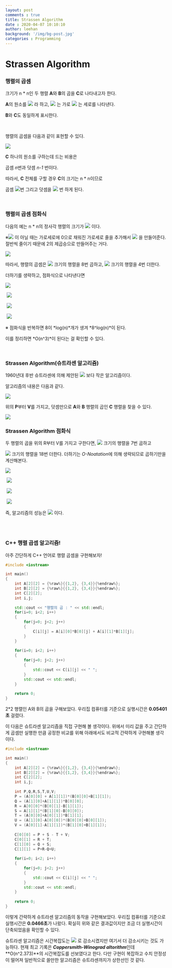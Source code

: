 ```yaml
---
layout: post
comments : true
title: Strassen Algorithm
date : 2020-04-07 10:10:10
author: leehan
background: '/img/bg-post.jpg'
categories : Programming
---
```




# Strassen Algorithm

### 행렬의 곱셈

크기가 n * n인 두 행렬 **A**와 **B**의 곱을 **C**로 나타내고자 한다.

**A**의 원소를 ![](https://dthumb-phinf.pstatic.net/?src=%22https%3A%2F%2Fssl.pstatic.net%2Fimages.se2%2Fsmedit%2F2015%2F10%2F7%2Fifgk9ri3338ptm.jpg%22&type=w2) 라 하고, ![](https://dthumb-phinf.pstatic.net/?src=%22https%3A%2F%2Fssl.pstatic.net%2Fimages.se2%2Fsmedit%2F2015%2F10%2F7%2Fifgkavqe24i89q.jpg%22&type=w2) 는 가로 ![](https://dthumb-phinf.pstatic.net/?src=%22https%3A%2F%2Fssl.pstatic.net%2Fimages.se2%2Fsmedit%2F2015%2F10%2F7%2Fifgkb607pg9oe3.jpg%22&type=w2) 는 세로를 나타낸다.

**B**와 **C**도 동일하게 표시한다.

<br/>

행렬의 곱셈을 다음과 같이 표현할 수 있다.

![](https://dthumb-phinf.pstatic.net/?src=%22https%3A%2F%2Fssl.pstatic.net%2Fimages.se2%2Fsmedit%2F2015%2F10%2F7%2Fifgkdfr2qjsuqs.jpg%22&type=w2) 

**C** 하나의 원소를 구하는데 드는 비용은

곱셈 *n*번과 덧셈 *n-1* 번이다.

따라서, **C** 전체를 구할 경우 **C**의 크기는 n * n이므로

곱셈 ![](https://dthumb-phinf.pstatic.net/?src=%22https%3A%2F%2Fssl.pstatic.net%2Fimages.se2%2Fsmedit%2F2015%2F10%2F7%2Fifgkifggg728op.jpg%22&type=w2)번 그리고 덧셈을 ![](https://dthumb-phinf.pstatic.net/?src=%22https%3A%2F%2Fssl.pstatic.net%2Fimages.se2%2Fsmedit%2F2015%2F10%2F7%2Fifgkizvgb1657n.jpg%22&type=w2) 번 하게 된다.

<br/>

### 행렬의 곱셈 점화식

다음의 예는 n * n의 정사각 행렬의 크기가 ![](https://dthumb-phinf.pstatic.net/?src=%22https%3A%2F%2Fssl.pstatic.net%2Fimages.se2%2Fsmedit%2F2015%2F10%2F7%2Fifgm25ktqv49bn.jpg%22&type=w2) 이다.

※![](https://dthumb-phinf.pstatic.net/?src=%22https%3A%2F%2Fssl.pstatic.net%2Fimages.se2%2Fsmedit%2F2015%2F10%2F7%2Fifgm25ktqv49bn.jpg%22&type=w2) 이 아닐 때는 가로세로에 0으로 채워진 가로세로 줄을 추가해서 ![](https://dthumb-phinf.pstatic.net/?src=%22https%3A%2F%2Fssl.pstatic.net%2Fimages.se2%2Fsmedit%2F2015%2F10%2F7%2Fifgm25ktqv49bn.jpg%22&type=w2) 을 만들어준다. 절반씩 줄이기 때문에 2의 제곱승으로 만들어주는 거다.

![](https://dthumb-phinf.pstatic.net/?src=%22https%3A%2F%2Fssl.pstatic.net%2Fimages.se2%2Fsmedit%2F2015%2F10%2F7%2Fifgm9ch32b5ok9.jpg%22&type=w2) 

따라서, 행렬의 곱셈은 ![](https://dthumb-phinf.pstatic.net/?src=%22https%3A%2F%2Fssl.pstatic.net%2Fimages.se2%2Fsmedit%2F2015%2F10%2F7%2Fifgmf37fnvhr1r.jpg%22&type=w2) 크기의 행렬을 8번 곱하고, ![](https://dthumb-phinf.pstatic.net/?src=%22https%3A%2F%2Fssl.pstatic.net%2Fimages.se2%2Fsmedit%2F2015%2F10%2F7%2Fifgmf37fnvhr1r.jpg%22&type=w2) 크기의 행렬을 4번 더한다.

더하기를 생략하고, 점화식으로 나타낸다면

![](https://dthumb-phinf.pstatic.net/?src=%22https%3A%2F%2Fssl.pstatic.net%2Fimages.se2%2Fsmedit%2F2015%2F10%2F7%2Fifgmgqm0xq3q9u.jpg%22&type=w2)    

​             ![](https://dthumb-phinf.pstatic.net/?src=%22https%3A%2F%2Fssl.pstatic.net%2Fimages.se2%2Fsmedit%2F2015%2F10%2F7%2Fifgmhhs7v0lkqc.jpg%22&type=w2)  

​             ![](https://dthumb-phinf.pstatic.net/?src=%22https%3A%2F%2Fssl.pstatic.net%2Fimages.se2%2Fsmedit%2F2015%2F10%2F7%2Fifgmntt48gttax.jpg%22&type=w2) 

​              ![](https://dthumb-phinf.pstatic.net/?src=%22https%3A%2F%2Fssl.pstatic.net%2Fimages.se2%2Fsmedit%2F2015%2F10%2F7%2Fifgmn8i9vjl964.jpg%22&type=w2) 

※ 점화식을 반복하면 8이 *log(n)*개가 생겨 *8^log(n)*이 된다.

이를 정리하면 *O(n^3)*이 된다는 걸 확인할 수 있다.

<br/>

### Strassen Algorithm(슈트라센 알고리즘)

1960년대 후반 슈트라센에 의해 제안된 ![](https://dthumb-phinf.pstatic.net/?src=%22https%3A%2F%2Fssl.pstatic.net%2Fimages.se2%2Fsmedit%2F2015%2F10%2F7%2Fifgkjounjhek20.jpg%22&type=w2) 보다 작은 알고리즘이다.

알고리즘의 내용은 다음과 같다.

![](https://dthumb-phinf.pstatic.net/?src=%22https%3A%2F%2Fssl.pstatic.net%2Fimages.se2%2Fsmedit%2F2015%2F10%2F7%2Fifgmttx5uq6pap.jpg%22&type=w2) 

위의 **P**부터 **V**를 가지고, 덧셈만으로 **A**와 **B** 행렬의 곱인 **C** 행렬을 찾을 수 있다.

![](https://dthumb-phinf.pstatic.net/?src=%22https%3A%2F%2Fssl.pstatic.net%2Fimages.se2%2Fsmedit%2F2015%2F10%2F7%2Fifgmve7rpku5qa.jpg%22&type=w2) 

### Strassen Algorithm 점화식

두 행렬의 곱을 위의 R부터 V를 가지고 구한다면, ![](https://dthumb-phinf.pstatic.net/?src=%22https%3A%2F%2Fssl.pstatic.net%2Fimages.se2%2Fsmedit%2F2015%2F10%2F7%2Fifgmf37fnvhr1r.jpg%22&type=w2) 크기의 행렬을 7번 곱하고

![](https://dthumb-phinf.pstatic.net/?src=%22https%3A%2F%2Fssl.pstatic.net%2Fimages.se2%2Fsmedit%2F2015%2F10%2F7%2Fifgmf37fnvhr1r.jpg%22&type=w2) 크기의 행렬을 18번 더한다. 더하기는 *O-Noatation*에 의해 생략되므로 곱하기만을 계산해본다.

![](https://dthumb-phinf.pstatic.net/?src=%22https%3A%2F%2Fssl.pstatic.net%2Fimages.se2%2Fsmedit%2F2015%2F10%2F7%2Fifgn49i0ovefhs.jpg%22&type=w2) 

​             ![](https://dthumb-phinf.pstatic.net/?src=%22https%3A%2F%2Fssl.pstatic.net%2Fimages.se2%2Fsmedit%2F2015%2F10%2F7%2Fifgn4t6hcsos40.jpg%22&type=w2) 

​             ![](https://dthumb-phinf.pstatic.net/?src=%22https%3A%2F%2Fssl.pstatic.net%2Fimages.se2%2Fsmedit%2F2015%2F10%2F7%2Fifgmntt48gttax.jpg%22&type=w2) 

​             ![](https://dthumb-phinf.pstatic.net/?src=%22https%3A%2F%2Fssl.pstatic.net%2Fimages.se2%2Fsmedit%2F2015%2F10%2F7%2Fifgn5g6l0g03ie.jpg%22&type=w2) 

즉, 알고리즘의 성능은 ![](https://dthumb-phinf.pstatic.net/?src=%22https%3A%2F%2Fssl.pstatic.net%2Fimages.se2%2Fsmedit%2F2015%2F10%2F7%2Fifgnj7vpdn8pdg.jpg%22&type=w2) 이다.

<br/>

<br/>

### C++ 행렬 곱셉 알고리즘!

아주 간단하게 C++ 언어로 행렬 곱셈을 구현해보자!

~~~c++
#include <iostream>

int main()
{
    int A[2][2] = {%raw%}{{1,2}, {3,4}}{%endraw%};
    int B[2][2] = {%raw%}{{1,2}, {3,4}}{%endraw%};
    int C[2][2];
    int i,j;
    
    std::cout << "행렬의 곱 : " << std::endl;
    for(i=0; i<2; i++)
    {
        for(j=0; j<2; j++)
        {
            C[i][j] = A[i][0]*B[0][j] + A[i][1]*B[1][j];
        }
    }
    
    for(i=0; i<2; i++)
    {
        for(j=0; j<2; j++)
        {
            std::cout << C[i][j] << " ";
        }
        std::cout << std::endl;
    }
    
    return 0;
}
~~~

2*2 행렬인 A와 B의 곱을 구해보았다. 우리집 컴퓨터를 기준으로 실행시간은 **0.05401초** 걸렸다.

이 다음은 슈트라센 알고리즘을 직접 구현해 볼 생각이다. 위에서 미리 값을 주고 간단하게 곱셈만 실행한 만큼 공정한 비교를 위해 아래에서도 비교적 간략하게 구현해볼 생각이다.

~~~c++
#include <iostream>

int main()
{
    int A[2][2] = {%raw%}{{1,2}, {3,4}}{%endraw%};
    int B[2][2] = {%raw%}{{1,2}, {3,4}}{%endraw%};
    int C[2][2];
    int i,j;
    
    int P,Q,R,S,T,U,V;
    P = (A[0][0] + A[1][1])*(B[0][0]+B[1][1]);
    Q = (A[1][0]+A[1][1])*B[0][0];
    R = A[0][0]*(B[0][1]-B[1][1]);
    S = A[1][1]*(B[1][0]-B[0][0]);
    T = (A[0][0]+A[0][1])*B[1][1];
    U = (A[1][0]-A[0][0])*(B[0][0]+B[0][1]);
    V = (A[0][1]-A[1][1])*(B[1][0]+B[1][1]);
    
    C[0][0] = P + S - T + V;
    C[0][1] = R + T;
    C[1][0] = Q + S;
    C[1][1] = P+R-Q+U;
    
    for(i=0; i<2; i++)
    {
        for(j=0; j<2; j++)
        {
            std::cout << C[i][j] << " ";
        }
        std::cout << std::endl;
    }
    
    return 0;
}
~~~

이렇게 간략하게 슈트라센 알고리즘의 동작을 구현해보았다. 우리집 컴퓨터를 기준으로 실행시간은 **0.0466초**가 나왔다. 확실히 위와 같은 결과값이지만 조금 더 실행시간이 단축되었음을 확인할 수 있다.

슈트라센 알고리즘은 시간복잡도는 ![](https://dthumb-phinf.pstatic.net/?src=%22https%3A%2F%2Fssl.pstatic.net%2Fimages.se2%2Fsmedit%2F2015%2F10%2F7%2Fifgnj7vpdn8pdg.jpg%22&type=w2) 로 감소시켰지만 여기서 더 감소시키는 것도 가능하다. 현재 최고 기록은 ***Coppersmith-Winograd altorithm***인데 **O(n^2.373)**의 시간복잡도를 선보였다고 한다. 다만 구현이 복잡하고 수치 안정성이 떨어져 일반적으로 쓸만한 알고리즘은 슈트라센까지가 상한선인 것 같다.

